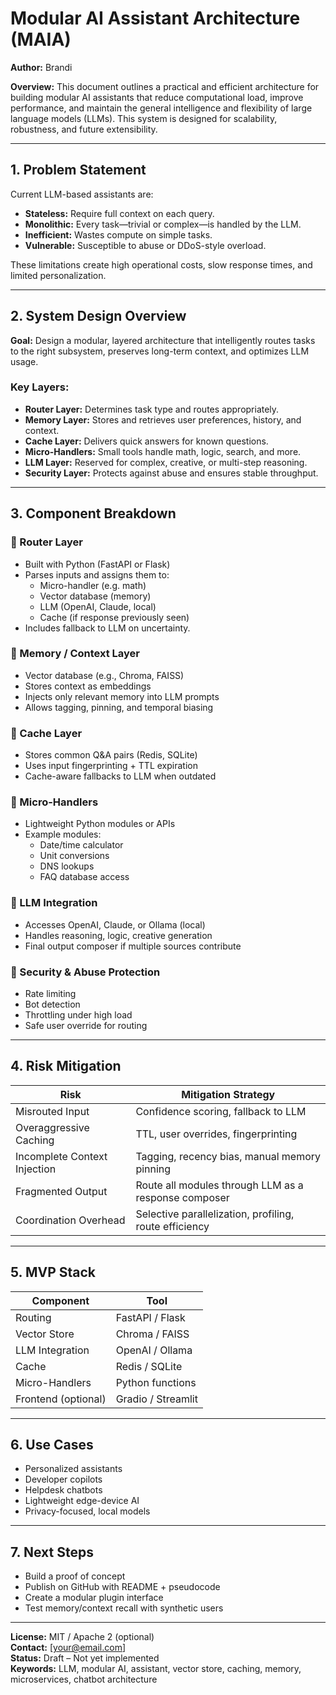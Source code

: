 # Modular AI Assistant Architecture (MAIA)

**Author:** Brandi

**Overview:**
This document outlines a practical and efficient architecture for building modular AI assistants that reduce computational load, improve performance, and maintain the general intelligence and flexibility of large language models (LLMs). This system is designed for scalability, robustness, and future extensibility.

---

## 1. Problem Statement

Current LLM-based assistants are:
- **Stateless:** Require full context on each query.
- **Monolithic:** Every task—trivial or complex—is handled by the LLM.
- **Inefficient:** Wastes compute on simple tasks.
- **Vulnerable:** Susceptible to abuse or DDoS-style overload.

These limitations create high operational costs, slow response times, and limited personalization.

---

## 2. System Design Overview

**Goal:** Design a modular, layered architecture that intelligently routes tasks to the right subsystem, preserves long-term context, and optimizes LLM usage.

### Key Layers:
- **Router Layer:** Determines task type and routes appropriately.
- **Memory Layer:** Stores and retrieves user preferences, history, and context.
- **Cache Layer:** Delivers quick answers for known questions.
- **Micro-Handlers:** Small tools handle math, logic, search, and more.
- **LLM Layer:** Reserved for complex, creative, or multi-step reasoning.
- **Security Layer:** Protects against abuse and ensures stable throughput.

---

## 3. Component Breakdown

### 🔹 Router Layer
- Built with Python (FastAPI or Flask)
- Parses inputs and assigns them to:
  - Micro-handler (e.g. math)
  - Vector database (memory)
  - LLM (OpenAI, Claude, local)
  - Cache (if response previously seen)
- Includes fallback to LLM on uncertainty.

### 🔹 Memory / Context Layer
- Vector database (e.g., Chroma, FAISS)
- Stores context as embeddings
- Injects only relevant memory into LLM prompts
- Allows tagging, pinning, and temporal biasing

### 🔹 Cache Layer
- Stores common Q&A pairs (Redis, SQLite)
- Uses input fingerprinting + TTL expiration
- Cache-aware fallbacks to LLM when outdated

### 🔹 Micro-Handlers
- Lightweight Python modules or APIs
- Example modules:
  - Date/time calculator
  - Unit conversions
  - DNS lookups
  - FAQ database access

### 🔹 LLM Integration
- Accesses OpenAI, Claude, or Ollama (local)
- Handles reasoning, logic, creative generation
- Final output composer if multiple sources contribute

### 🔹 Security & Abuse Protection
- Rate limiting
- Bot detection
- Throttling under high load
- Safe user override for routing

---

## 4. Risk Mitigation

| Risk                        | Mitigation Strategy                                       |
|-----------------------------|-----------------------------------------------------------|
| Misrouted Input             | Confidence scoring, fallback to LLM                      |
| Overaggressive Caching      | TTL, user overrides, fingerprinting                      |
| Incomplete Context Injection| Tagging, recency bias, manual memory pinning             |
| Fragmented Output           | Route all modules through LLM as a response composer     |
| Coordination Overhead       | Selective parallelization, profiling, route efficiency   |

---

## 5. MVP Stack

| Component          | Tool               |
|--------------------|--------------------|
| Routing            | FastAPI / Flask    |
| Vector Store       | Chroma / FAISS     |
| LLM Integration    | OpenAI / Ollama    |
| Cache              | Redis / SQLite     |
| Micro-Handlers     | Python functions   |
| Frontend (optional)| Gradio / Streamlit |

---

## 6. Use Cases
- Personalized assistants
- Developer copilots
- Helpdesk chatbots
- Lightweight edge-device AI
- Privacy-focused, local models

---

## 7. Next Steps
- Build a proof of concept
- Publish on GitHub with README + pseudocode
- Create a modular plugin interface
- Test memory/context recall with synthetic users

---

**License:** MIT / Apache 2 (optional)  
**Contact:** [your@email.com]  
**Status:** Draft – Not yet implemented  
**Keywords:** LLM, modular AI, assistant, vector store, caching, memory, microservices, chatbot architecture
